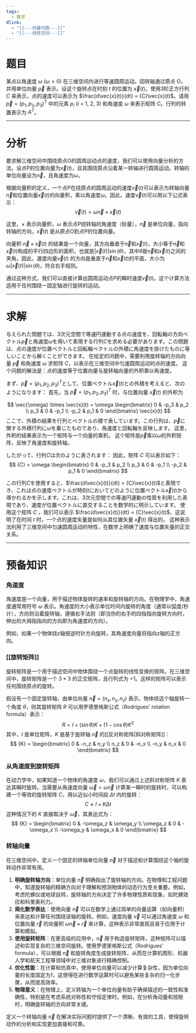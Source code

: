 ```yaml
---
tags:
  - 数学
dlink:
  - "[[---向量代数---]]"
  - "[[---线性空间---]]"
---
```

# 题目
某点以角速度 $\omega$ ($\omega > 0$) 在三维空间内进行等速圆周运动。回转轴通过原点 O，并用单位向量 $\vec{p}$ 表示。设这个旋转点在时刻 $t$ 的位置为 $\vec{x}(t)$。使用3阶正方行列 ${C}$ 来表示，点的速度可以表示为 $\frac{d\vec{x}(t)}{dt} = {C}\vec{x}(t)$。请用 $\vec{p} = (p_1, p_2, p_3)^T$ 中的元素 $p_i$ (i = 1, 2, 3) 和角速度 $\omega$ 来表示矩阵 ${C}$。行列的转置表示为 ${A}^T$。


---
# 分析
要求解三维空间中围绕原点O的圆周运动点的速度，我们可以使用向量分析的方法。设点P的位置向量为$\vec{x}(t)$，且其围绕原点沿着某一转轴进行圆周运动。转轴的单位向量设为$\vec{n}$，且角速度为$\omega$。

根据向量积的定义，一个点P在绕原点的圆周运动的速度$\vec{v}(t)$可以表示为转轴向量$\vec{n}$和位置向量$\vec{x}(t)$的向量积，乘以角速度$\omega$。因此，速度$\vec{v}(t)$可以用以下公式表示：
$$
\vec{v}(t) = \omega \vec{n} \times \vec{x}(t)
$$

这里，$\times$ 表示向量积，$\omega$ 表示点P绕转轴的角速度（标量），$\vec{n}$ 是单位向量，指向转轴的方向，$\vec{x}(t)$ 是从原点O到点P的位置向量。

向量积 $\vec{n} \times \vec{x}(t)$ 的结果是一个向量，其方向垂直于$\vec{n}$和$\vec{x}(t)$，大小等于$\vec{n}$和$\vec{x}(t)$构成的平行四边形的面积，也就是$|\vec{x}(t)| \sin(\theta)$，其中$\theta$是$\vec{n}$和$\vec{x}(t)$之间的夹角。因此，速度向量$\vec{v}(t)$ 的方向是垂直于$\vec{n}$和$\vec{x}(t)$的平面，大小为$\omega |\vec{x}(t)| \sin(\theta)$，符合右手规则。

通过这种方式，我们可以直接计算出圆周运动点P的瞬时速度$\vec{v}(t)$。这个计算方法适用于任何围绕一固定轴进行旋转的运动。


---
# 求解
与えられた問題では、3次元空間で等速円運動する点の速度を、回転軸の方向ベクトル$\vec{p}$と角速度$\omega$を用いて表現する行列${C}$を求める必要があります。この問題は、点の速度が位置ベクトルと回転軸ベクトルの外積に角速度を掛けたものに等しいことから解くことができます。
在给定的问题中，需要利用旋转轴的方向向量 $\vec{p}$ 和角速度 $\omega$ 求矩阵 ${C}$，以表示在三维空间中匀速圆周运动的点的速度。 这个问题的解法是：点的速度等于位置向量与旋转轴向量的外积乘以角速度。

まず、$\vec{p} = (p_1, p_2, p_3)^T$として、位置ベクトル$\vec{x}(t)$との外積を考えると、次のようになります：
首先，当 $\vec{p} = (p_1, p_2, p_3)^T$ 时，与位置向量 $\vec{x}(t)$ 的外积为

$$
\vec{\omega} \times \vec{x}(t) = \omega \begin{bmatrix} 0 & -p_3 & p_2 \\ p_3 & 0 & -p_1 \\ -p_2 & p_1 & 0 \end{bmatrix} \vec{x}(t)
$$
ここで、外積の結果を行列とベクトルの積で表しています。この行列は、$\vec{p}$に関する外積行列に$\omega$を乗じたものであり、角速度と回転軸を反映します。
这里，外积的结果表示为一个矩阵与一个向量的乘积。 这个矩阵是$\vec{p}$乘以$\omega$的外积矩阵，反映了角速度和旋转轴。

したがって、行列${C}$は次のように表されます：
因此，矩阵 ${C}$ 可以表示如下：
$$
{C} = \omega \begin{bmatrix} 0 & -p_3 & p_2 \\ p_3 & 0 & -p_1 \\ -p_2 & p_1 & 0 \end{bmatrix}
$$

この行列${C}$を使用すると、$\frac{d\vec{x}(t)}{dt} = {C}\vec{x}(t)$と表現でき、これは点の速度ベクトルが時刻$t$においてどのように位置ベクトル$\vec{x}(t)$から導かれるかを示します。これは、3次元空間での等速円運動の性質を利用した表現であり、速度が位置ベクトルに直交することを数学的に明示しています。
使用这个矩阵 ${C}$ ，我们可以表示 $\frac{d\vec{x}(t)}{dt} = {C}\vec{x}(t)$，这说明了在时间 $t$ 时，一个点的速度矢量是如何从其位置矢量 $\vec{x}(t)$ 得出的。  这种表示法利用了三维空间中匀速圆周运动的特性，在数学上明确了速度与位置矢量的正交关系。




---
# 预备知识
### 角速度

角速度是一个向量，用于描述物体旋转的速率和旋转轴的方向。在物理学中，角速度通常用符号 $\omega$ 表示。角速度的大小表示单位时间内旋转的角度（通常以弧度/秒计），方向则沿着旋转轴，遵循右手法则（即当你的右手的四指指向旋转方向时，伸出的大拇指指向的方向即为角速度的方向）。

例如，如果一个物体绕z轴按逆时针方向旋转，其角速度向量将指向z轴的正方向。

### [[旋转矩阵]]

旋转矩阵是一个用于描述空间中物体围绕一个点旋转的线性变换的矩阵。在三维空间中，旋转矩阵是一个 $3 \times 3$ 的正交矩阵，且行列式为 +1。这样的矩阵可以表示任何围绕原点的旋转。

假设有一个固定旋转轴，由单位向量 $\vec{n} = (n_x, n_y, n_z)$ 表示，物体绕这个轴旋转一个角度 $\theta$，则其旋转矩阵 ${R}$ 可以用罗德里格斯公式（Rodrigues' rotation formula）表示：
$$
{R} = {I} + (\sin \theta) {K} + (1 - \cos \theta) {K}^2
$$
其中，${I}$ 是单位矩阵，${K}$ 是基于旋转轴 $\vec{n}$ 的[[反对称矩阵|斜对称矩阵]]：
$$
{K} = \begin{bmatrix}
0 & -n_z & n_y \\
n_z & 0 & -n_x \\
-n_y & n_x & 0
\end{bmatrix}
$$


### 从角速度到旋转矩阵

在动力学中，如果知道一个物体的角速度 $\omega$，我们可以通过上述斜对称矩阵 ${K}$ 表达其瞬时旋转。当需要从角速度向量 $\vec{\omega} = \omega \vec{n}$ 计算某一瞬时的旋转时，可以构建一个等效的旋转矩阵 ${C}$，用以近似小时间段 $\Delta t$ 内的旋转：
$$
{C} \approx {I} + {K} \Delta t
$$
这种情况下的 ${K}$ 直接取决于 $\vec{\omega}$，其表达式为：
$$
{K} = \begin{bmatrix}
0 & -\omega_z & \omega_y \\
\omega_z & 0 & -\omega_x \\
-\omega_y & \omega_x & 0
\end{bmatrix}
$$



### 转轴向量
在三维空间中，定义一个固定的转轴单位向量 $\vec{n}$ 对于描述和计算围绕这个轴的旋转动作非常有用。
1. **明确旋转轴方向**：单位向量 $\vec{n}$ 明确指出了旋转轴的方向。在物理和工程问题中，知道旋转轴的精确方向对于理解和预测物体的动态行为至关重要。例如，考虑陀螺仪或地球自转，旋转轴的方向决定了许多物理性质和现象，如陀螺效应和科里奥利力。
2. **简化数学表达**：使用向量 $\vec{n}$ 可以在数学上通过简单的向量运算（如向量积）来表达和计算任何围绕该轴的旋转。例如，速度向量 $\vec{v}$ 可以通过角速度 $\omega$ 和位置向量 $\vec{r}$ 的向量积 $\omega \vec{n} \times \vec{r}$ 来计算，这种表示非常直观且易于应用于计算和模拟。
3. **使用旋转矩阵**：在更高级的应用中，$\vec{n}$ 用于构造旋转矩阵，这种矩阵可以描述和实现复杂的三维空间旋转。使用罗德里格斯公式（Rodrigues' formula），可以根据 $\vec{n}$ 和旋转角度生成旋转矩阵，从而在计算机图形、机器人学和航天工程等领域中对三维对象进行精确控制。
4. **优化性能**：在计算和仿真中，使用单位向量可以减少计算复杂性，因为单位向量的长度固定为1，这使得在进行数学运算时可以避免某些复杂的归一化步骤，从而提高效率。
5. **物理意义**：在物理上，定义转轴为一个单位向量有助于确保描述的一致性和准确性，特别是在考虑系统对称性和守恒定律时。例如，在分析角动量和扭矩时，明确旋转轴的方向非常关键。

定义一个转轴向量 $\vec{n}$ 在解决实际问题时提供了一个清晰、有效的工具，使得旋转动作的分析和实现更加直接和可靠。
